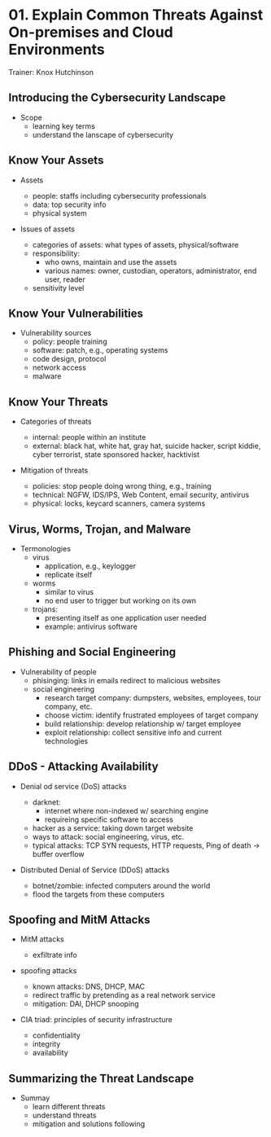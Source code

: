 # 01. Explain Common Threats Against On-premises and Cloud Environments

Trainer: Knox Hutchinson


## Introducing the Cybersecurity Landscape

- Scope
  - learning key terms
  - understand the lanscape of cybersecurity


## Know Your Assets

- Assets
  - people: staffs including cybersecurity professionals
  - data: top security info
  - physical system


- Issues of assets
  - categories of assets: what types of assets, physical/software
  - responsibility:
    - who owns, maintain and use the assets
    - various names: owner, custodian, operators, administrator, end user, reader
  - sensitivity level


## Know Your Vulnerabilities

- Vulnerability sources
  - policy: people training
  - software: patch, e.g., operating systems
  - code design, protocol
  - network access
  - malware


## Know Your Threats

- Categories of threats
  - internal: people within an institute
  - external: black hat, white hat, gray hat, suicide hacker, script kiddie, cyber terrorist, state sponsored hacker, hacktivist


- Mitigation of threats
  - policies: stop people doing wrong thing, e.g., training
  - technical: NGFW, IDS/IPS, Web Content, email security, antivirus
  - physical: locks, keycard scanners, camera systems


## Virus, Worms, Trojan, and Malware

- Termonologies
  - virus
    - application, e.g., keylogger
    - replicate itself
  - worms
    - similar to virus
    - no end user to trigger but working on its own
  - trojans:
    - presenting itself as one application user needed
    - example: antivirus software


## Phishing and Social Engineering

- Vulnerability of people
  - phisinging: links in emails redirect to malicious websites
  - social engineering
    - research target company: dumpsters, websites, employees, tour company, etc.
    - choose victim: identify frustrated employees of target company
    - build relationship: develop relationship w/ target employee
    - exploit relationship: collect sensitive info and current technologies


## DDoS - Attacking Availability

- Denial od service (DoS) attacks
  - darknet:
    - internet where non-indexed w/ searching engine
    - requireing specific software to access
  - hacker as a service: taking down target website
  - ways to attack: social engineering, virus, etc.
  - typical attacks: TCP SYN requests, HTTP requests, Ping of death $\to$ buffer overflow


- Distributed Denial of Service (DDoS) attacks
  - botnet/zombie: infected computers around the world
  - flood the targets from these computers


## Spoofing and MitM Attacks

- MitM attacks
  - exfiltrate info


- spoofing attacks
  - known attacks: DNS, DHCP, MAC
  - redirect traffic by pretending as a real network service
  - mitigation: DAI, DHCP snooping


- CIA triad: principles of security infrastructure
  - confidentiality
  - integrity
  - availability


## Summarizing the Threat Landscape

- Summay
  - learn different threats
  - understand threats
  - mitigation and solutions following




